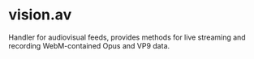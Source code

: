 # vision.av

Handler for audiovisual feeds, provides methods for live streaming and recording WebM-contained Opus and VP9 data.